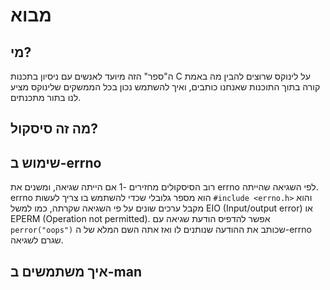 # מבוא

## מי?
ה"ספר" הזה מיועד לאנשים עם ניסיון בתכנות C על לינוקס שרוצים להבין מה באמת קורה בתוך התוכנות שאנחנו כותבים, ואיך להשתמש נכון בכל הממשקים שלינוקס מציע לנו בתור מתכנתים.

## מה זה סיסקול?
## שימוש ב-errno
רוב הסיסקולים מחזירים -1 אם הייתה שגיאה, ומשנים את errno לפי השגיאה שהייתה. errno הוא מספר גלובלי שכדי להשתמש בו צריך לעשות `#include <errno.h>` והוא מקבל ערכים שונים על פי השגיאה שקרתה, כמו למשל EIO (Input/output error) או EPERM (Operation not permitted). אפשר להדפיס הודעת שגיאה עם `perror("oops")` שכותב את ההודעה שנותנים לו ואז אתה השם המלא של ה-errno שגרם לשגיאה.
## איך משתמשים ב-man
